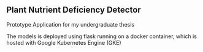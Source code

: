 Plant Nutrient Deficiency Detector
----------------------------------
Prototype Application for my undergraduate thesis

The models is deployed using flask running on a docker container, which is hosted with Google Kubernetes Engine (GKE)
